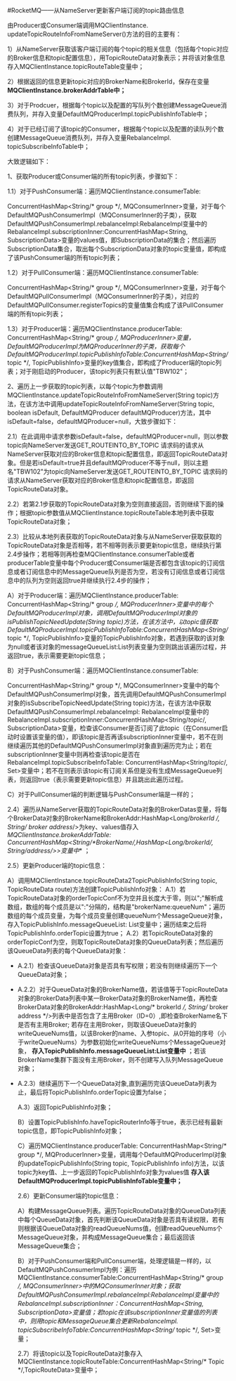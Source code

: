 #RocketMQ——从NameServer更新客户端订阅的topic路由信息



由Producer或Consumer端调用MQClientInstance. updateTopicRouteInfoFromNameServer()方法的目的主要有：

1）从NameServer获取该客户端订阅的每个topic的相关信息（包括每个topic对应的Broker信息和topic配置信息），用TopicRouteData对象表示；并将该对象信息存入MQClientInstance.topicRouteTable变量中；

2）根据返回的信息更新topic对应的BrokerName和BrokerId，保存在变量 **MQClientInstance.brokerAddrTable中；**

3）对于Prodcuer，根据每个topic以及配置的写队列个数创建MessageQueue消费队列，并存入变量DefaultMQProducerImpl.topicPublishInfoTable中；

4）对于已经订阅了该topic的Consumer，根据每个topic以及配置的读队列个数创建MessageQueue消费队列，并存入变量RebalanceImpl. topicSubscribeInfoTable中；

大致逻辑如下：

1、获取Producer或Consumer端的所有topic列表，步骤如下：

1.1）对于PushConsumer端：遍历MQClientInstance.consumerTable:

ConcurrentHashMap<String/* group */, MQConsumerInner>变量，对于每个DefaultMQPushConsumerImpl（MQConsumerInner的子类），获取DefaultMQPushConsumerImpl.rebalanceImpl:RebalanceImpl变量中的RebalanceImpl.subscriptionInner:ConcurrentHashMap<String, SubscriptionData>变量的values值，即SubscriptionData的集合；然后遍历SubscriptionData集合，取出每个SubscriptionData对象的topic变量值，即构成了该PushConsumer端的所有topic列表；

1.2）对于PullConsumer端：遍历MQClientInstance.consumerTable:

ConcurrentHashMap<String/* group */, MQConsumerInner>变量，对于每个DefaultMQPullConsumerImpl（MQConsumerInner的子类），对应的DefaultMQPullConsumer.registerTopics的变量值集合构成了该PullConsumer端的所有topic列表；

1.3）对于Producer端：遍历MQClientInstance.producerTable: ConcurrentHashMap<String/* group */, MQProducerInner>变量，DefaultMQProducerImpl为MQProducerInner的子类，获取每个DefaultMQProducerImpl.topicPublishInfoTable:ConcurrentHashMap<String/* topic */, TopicPublishInfo>变量的key值集合，即构成了Producer端的topic列表；对于刚启动的Producer，该topic列表只有默认值"TBW102"；

2、遍历上一步获取的topic列表，以每个topic为参数调用MQClientInstance.updateTopicRouteInfoFromNameServer(String topic)方法，在该方法中调用updateTopicRouteInfoFromNameServer(String topic, boolean isDefault, DefaultMQProducer defaultMQProducer)方法，其中isDefault=false，defaultMQProducer=null，大致步骤如下：

2.1）在此调用中请求参数isDefault=false，defaultMQProducer=null，则以参数topic向NameServer发送GET_ROUTEINTO_BY_TOPIC 请求码的请求从NameServer获取对应的Broker信息和topic配置信息，即返回TopicRouteData对象。但是若isDefault=true并且defaultMQProducer不等于null，则以主题名"TBW102"为topic向NameServer发送GET_ROUTEINTO_BY_TOPIC 请求码的请求从NameServer获取对应的Broker信息和topic配置信息，即返回TopicRouteData对象。

2.2）若第2.1步获取的TopicRouteData对象为空则直接返回，否则继续下面的操作；根据topic参数值从MQClientInstance.topicRouteTable本地列表中获取TopicRouteData对象；

2.3）比较从本地列表获取的TopicRouteData对象与从NameServer获取获取的TopicRouteData对象是否相等，若不相等则表示要更新topic信息，继续执行第2.4步操作；若相等则再检查MQClientInstance.consumerTable或者producerTable变量中每个Producer或Consumer端是否都包含该topic的订阅信息或者订阅信息中的MessageQueue队列是否为空，若没有订阅信息或者订阅信息中的队列为空则返回true并继续执行2.4步的操作；

A）对于Producer端：遍历MQClientInstance.producerTable: ConcurrentHashMap<String/* group */, MQProducerInner>变量中的每个DefaultMQProducerImpl对象，调用DefaultMQProducerImpl对象的isPublishTopicNeedUpdate(String topic)方法，在该方法中，以topic值获取DefaultMQProducerImpl.topicPublishInfoTable:ConcurrentHashMap<String/* topic */, TopicPublishInfo>变量的TopicPublishInfo对象，若遇到获取的该对象为null或者该对象的messageQueueList:List<MessageQueue>列表变量为空则跳出该遍历过程，并返回true，表示需要更新topic信息；

B）对于PushConsumer端：遍历MQClientInstance.consumerTable:

ConcurrentHashMap<String/* group */, MQConsumerInner>变量中的每个DefaultMQPushConsumerImpl对象，首先调用DefaultMQPushConsumerImpl对象的isSubscribeTopicNeedUpdate(String topic)方法，在该方法中获取DefaultMQPushConsumerImpl.rebalanceImpl: RebalanceImpl变量中的RebalanceImpl.subscriptionInner:ConcurrentHashMap<String/*topic*/, SubscriptionData>变量，检查该Consumer是否订阅了此topic（在Consumer启动时设置该变量的值），即该topic是否再该subscriptionInner变量中，若不在则继续遍历其他的DefaultMQPushConsumerImpl对象直到遍历完为止；若在subscriptionInner变量中则再检查该topic是否在RebalanceImpl.topicSubscribeInfoTable: ConcurrentHashMap<String/*topic*/, Set<MessageQueue>>变量中；若不在则表示该topic有订阅关系但是没有生成MessageQueue列表，则返回true（表示需要更新topic信息）并且跳出此遍历过程。

C）对于PullConsumer端的判断逻辑与PushConsumer端是一样的；

2.4）遍历从NameServer获取的TopicRouteData对象的BrokerDatas变量，将每个BrokerData对象的BrokerName和BrokerAddr:HashMap<Long/*brokerId */, String/* broker address*/>为key、values值存入 **MQClientInstance.brokerAddrTable: ConcurrentHashMap<String/\*BrokerName*/,HashMap<Long/*brokerId*/, String/*address*/>>变量中** ；

2.5）更新Producer端的topic信息：

A）调用MQClientInstance.topicRouteData2TopicPublishInfo(String topic, TopicRouteData route)方法创建TopicPublishInfo对象： 
A.1）若TopicRouteData对象的orderTopicConf不为空并且长度大于零，则以";"解析成数组，数组的每个成员是以":"分隔的，结构是"brokerName:queueNum"；遍历数组的每个成员变量，为每个成员变量创建queueNum个MessageQueue对象，存入TopicPublishInfo.messageQueueList: List<MessageQueue>变量中；遍历结束之后将TopicPublishInfo.orderTopic设置为true； 
A.2）若TopicRouteData对象的orderTopicConf为空，则取TopicRouteData对象的QueueData列表；然后遍历该QueueData列表的每个QueueData对象：

- A.2.1）检查该QueueData对象是否具有写权限；若没有则继续遍历下一个QueueData对象；

- A.2.2）对于QueueData对象的BrokerName值，若该值等于TopicRouteData对象的BrokerData列表中某一BrokerData对象的BrokerName值，再检查BrokerData对象的BrokerAddr:HashMap<Long/* brokerId */, String/* broker address */>列表中是否包含了主用Broker（ID=0）,即检查BrokerName名下是否有主用Broker; 若存在主用Broker，则取该QueueData对象的writeQueueNums值，以该Broker的name、入参topic、从0开始的序号（小于writeQueueNums）为参数初始化writeQueueNums个MessageQueue对象， **存入TopicPublishInfo.messageQueueList:List<MessageQueue>变量中** ；若该BrokerName集群下面没有主用Broker，则不创建写入队列MessageQueue对象；

- A.2.3）继续遍历下一个QueueData对象,直到遍历完该QueueData列表为止，最后将TopicPublishInfo.orderTopic设置为false；

  A.3）返回TopicPublishInfo对象；

  B）设置TopicPublishInfo.haveTopicRouterInfo等于true，表示已经有最新topic信息，即TopicPublishInfo对象；

  C）遍历MQClientInstance.producerTable: ConcurrentHashMap<String/* group */, MQProducerInner>变量，调用每个DefaultMQProducerImpl对象的updateTopicPublishInfo(String topic, TopicPublishInfo info)方法，以该topic为key值、上一步返回的TopicPublishInfo对象为values值 **存入该DefaultMQProducerImpl.topicPublishInfoTable变量中；**

  2.6）更新Consumer端的topic信息：

  A）构建MessageQueue列表。遍历TopicRouteData对象的QueueData列表中每个QueueData对象，首先判断该QueueData对象是否具有读权限，若有则根据该QueueData对象的readQueueNums值，创建readQueueNums个MessageQueue对象，并构成MessageQueue集合；最后返回该MessageQueue集合；

  B）对于PushConsumer端和PullConsumer端，处理逻辑是一样的，以DefaultMQPushConsumerImpl为例：遍历MQClientInstance.consumerTable:ConcurrentHashMap<String/* group */, MQConsumerInner>中的MQConsumerInner对象；获取DefaultMQPushConsumerImpl.rebalanceImpl:RebalanceImpl变量中的RebalanceImpl.subscriptionInner：ConcurrentHashMap<String, SubscriptionData>变量值；若topic在该subscriptionInner变量值的列表中，则用topic和MessageQueue集合更新RebalanceImpl. topicSubscribeInfoTable:ConcurrentHashMap<String/* topic */, Set<MessageQueue>>变量；

  2.7）将该topic以及TopicRouteData对象存入MQClientInstance.topicRouteTable:ConcurrentHashMap<String/* Topic */,TopicRouteData>变量中；